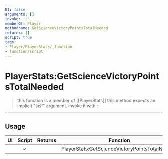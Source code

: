 ```yaml
---
UI: false
arguments: []
invoke: ':'
memberOf: Player
methodname: GetScienceVictoryPointsTotalNeeded
returns: []
script: true
tags:
- Player/PlayerStats/_function
- function/script
---
```

# PlayerStats:GetScienceVictoryPointsTotalNeeded
> this function is a member of [[PlayerStats]]
> this method expects an implicit "self" argument. invoke it with `:`
-----
## Usage
|  UI | Script | Returns | Function | Arguments |
|:---:|:------:|-------:|:--------:|:---------|
| |✓||PlayerStats:GetScienceVictoryPointsTotalNeeded||
